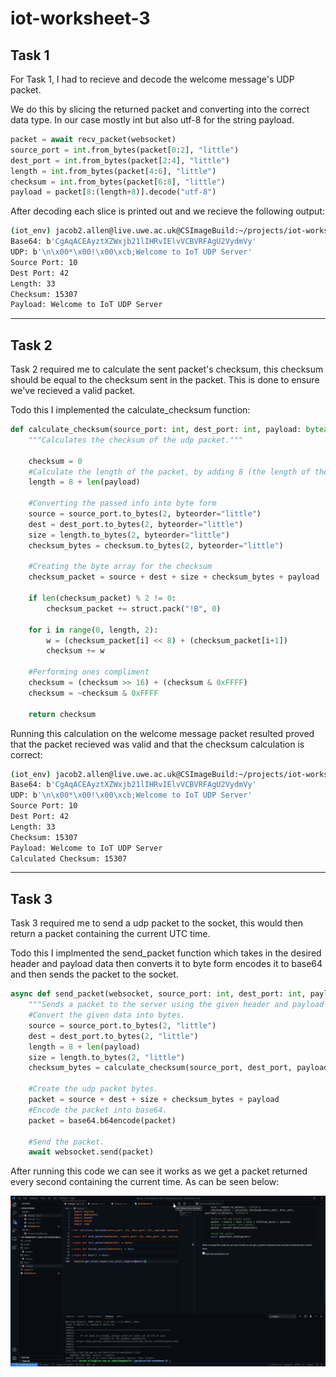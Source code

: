 # **iot-worksheet-3**

## **Task 1**
For Task 1, I had to recieve and decode the welcome message's UDP packet.

We do this by slicing the returned packet and converting into the correct data type. In our case mostly int but also utf-8 for the string payload.
```py
packet = await recv_packet(websocket)
source_port = int.from_bytes(packet[0:2], "little")
dest_port = int.from_bytes(packet[2:4], "little")
length = int.from_bytes(packet[4:6], "little")
checksum = int.from_bytes(packet[6:8], "little")
payload = packet[8:(length+8)].decode("utf-8")
```

After decoding each slice is printed out and we recieve the following output:
```bash
(iot_env) jacob2.allen@live.uwe.ac.uk@CSImageBuild:~/projects/iot-worksheet-3$ /home/jacob2.allen/projects/iot_env/bin/python "/home/jacob2.allen/projects/iot-worksheet-3/Task 1/main.py"
Base64: b'CgAqACEAyztXZWxjb21lIHRvIElvVCBVRFAgU2VydmVy'
UDP: b'\n\x00*\x00!\x00\xcb;Welcome to IoT UDP Server'
Source Port: 10
Dest Port: 42
Length: 33
Checksum: 15307
Payload: Welcome to IoT UDP Server
```
***
## **Task 2**
Task 2 required me to calculate the sent packet's checksum, this checksum should be equal to the checksum sent in the packet. This is done to ensure we've recieved a valid packet.

Todo this I implemented the calculate_checksum function:
```py
def calculate_checksum(source_port: int, dest_port: int, payload: bytearray) -> int:
    """Calculates the checksum of the udp packet."""

    checksum = 0
    #Calculate the length of the packet, by adding 8 (the length of the header) plus the length of the payload.
    length = 8 + len(payload)

    #Converting the passed info into byte form
    source = source_port.to_bytes(2, byteorder="little")
    dest = dest_port.to_bytes(2, byteorder="little")
    size = length.to_bytes(2, byteorder="little")
    checksum_bytes = checksum.to_bytes(2, byteorder="little")
    
    #Creating the byte array for the checksum
    checksum_packet = source + dest + size + checksum_bytes + payload

    if len(checksum_packet) % 2 != 0:
        checksum_packet += struct.pack("!B", 0)

    for i in range(0, length, 2):
        w = (checksum_packet[i] << 8) + (checksum_packet[i+1])
        checksum += w

    #Performing ones compliment
    checksum = (checksum >> 16) + (checksum & 0xFFFF)
    checksum = ~checksum & 0xFFFF

    return checksum
```
Running this calculation on the welcome message packet resulted proved that the packet recieved was valid and that the checksum calculation is correct:
```bash
(iot_env) jacob2.allen@live.uwe.ac.uk@CSImageBuild:~/projects/iot-worksheet-3$ /home/jacob2.allen/projects/iot_env/bin/python3 "/home/jacob2.allen/projects/iot-worksheet-3/Task 2/main.py"
Base64: b'CgAqACEAyztXZWxjb21lIHRvIElvVCBVRFAgU2VydmVy'
UDP: b'\n\x00*\x00!\x00\xcb;Welcome to IoT UDP Server'
Source Port: 10
Dest Port: 42
Length: 33
Checksum: 15307
Payload: Welcome to IoT UDP Server
Calculated Checksum: 15307
```
***
## **Task 3**
Task 3 required me to send a udp packet to the socket, this would then return a packet containing the current UTC time.

Todo this I implmented the send_packet function which takes in the desired header and payload data then converts it to byte form encodes it to base64 and then sends the packet to the socket.
```py
async def send_packet(websocket, source_port: int, dest_port: int, payload) -> None:
    """Sends a packet to the server using the given header and payload data."""
    #Convert the given data into bytes.
    source = source_port.to_bytes(2, "little")
    dest = dest_port.to_bytes(2, "little")
    length = 8 + len(payload)
    size = length.to_bytes(2, "little")
    checksum_bytes = calculate_checksum(source_port, dest_port, payload).to_bytes(2, "little")
    
    #Create the udp packet bytes.
    packet = source + dest + size + checksum_bytes + payload
    #Encode the packet into base64.
    packet = base64.b64encode(packet)

    #Send the packet.
    await websocket.send(packet)
```

After running this code we can see it works as we get a packet returned every second containing the current time. As can be seen below:

<img src="assets/Task 3 Demo.gif">